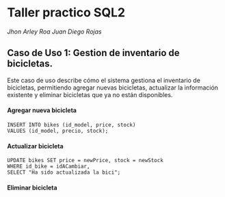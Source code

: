 # Taller practico SQL2

*Jhon Arley Roa*
*Juan Diego Rojas*

## Caso de Uso 1: Gestion de inventario de bicicletas.

Este caso de uso describe cómo el sistema gestiona el inventario de bicicletas,
permitiendo agregar nuevas bicicletas, actualizar la información existente y eliminar bicicletas que
ya no están disponibles.

#### Agregar nueva bicicleta

```
INSERT INTO bikes (id_model, price, stock)
VALUES (id_model, precio, stock);
```

#### Actualizar bicicleta

```
UPDATE bikes SET price = newPrice, stock = newStock
WHERE id_bike = idACambiar,
SELECT "Ha sido actualizada la bici";
```

#### Eliminar bicicleta

```

```
